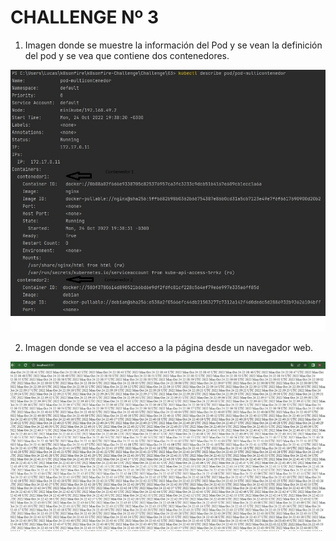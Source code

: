 # CHALLENGE Nº 3

1. Imagen donde se muestre la información del Pod y se vean la definición del pod y se vea que contiene dos contenedores.

![](../Imagenes/03/imagen1.jpg)

2. Imagen donde se vea el acceso a la página desde un navegador web.

![](../Imagenes/03/imagen2.jpg)